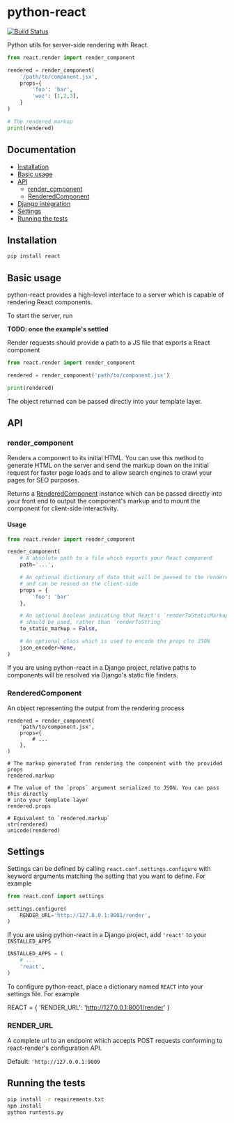 python-react
============

[![Build Status](https://travis-ci.org/markfinger/python-react.svg?branch=master)](https://travis-ci.org/markfinger/python-react)

Python utils for server-side rendering with React.

```python
from react.render import render_component

rendered = render_component(
    '/path/to/component.jsx',
    props={
        'foo': 'bar',
        'woz': [1,2,3],
    }
)

# The rendered markup
print(rendered)
```


Documentation
-------------

- [Installation](#installation)
- [Basic usage](#basic-usage)
- [API](#api)
  - [render_component](#render_component)
  - [RenderedComponent](#renderedcomponent)
- [Django integration](#django-integration)
- [Settings](#settings)
- [Running the tests](#running-the-tests)


Installation
------------

```bash
pip install react
```


Basic usage
-----------

python-react provides a high-level interface to a server which is capable of rendering React components.

To start the server, run

**TODO: once the example's settled**

Render requests should provide a path to a JS file that exports a React component

```python
from react.render import render_component

rendered = render_component('path/to/component.jsx')

print(rendered)
```

The object returned can be passed directly into your template layer.



API
---


### render_component

Renders a component to its initial HTML. You can use this method to generate HTML on the server 
and send the markup down on the initial request for faster page loads and to allow search engines 
to crawl your pages for SEO purposes.

Returns a [RenderedComponent](#renderedcomponent) instance which can be passed directly into your 
front end to output the component's markup and to mount the component for client-side interactivity.


#### Usage

```python
from react.render import render_component

render_component(
    # A absolute path to a file which exports your React component
    path='...',

    # An optional dictionary of data that will be passed to the renderer
    # and can be reused on the client-side
    props = {
        'foo': 'bar'
    },

    # An optional boolean indicating that React's `renderToStaticMarkup` method
    # should be used, rather than `renderToString`
    to_static_markup = False,

    # An optional class which is used to encode the props to JSON
    json_encoder=None,
)
```

If you are using python-react in a Django project, relative paths to components will be resolved
via Django's static file finders.


### RenderedComponent

An object representing the output from the rendering process

```
rendered = render_component(
    'path/to/component.jsx',
    props={
        # ...
    },
)

# The markup generated from rendering the component with the provided props
rendered.markup

# The value of the `props` argument serialized to JSON. You can pass this directly
# into your template layer
rendered.props

# Equivalent to `rendered.markup`
str(rendered)
unicode(rendered)
```


Settings
--------

Settings can be defined by calling `react.conf.settings.configure` with keyword arguments matching 
the setting that you want to define. For example

```python
from react.conf import settings

settings.configure(
    RENDER_URL='http://127.0.0.1:8001/render',
)
```

If you are using python-react in a Django project, add `'react'` to your `INSTALLED_APPS`

```python
INSTALLED_APPS = (
    # ...
    'react',
)
```

To configure python-react, place a dictionary named `REACT` into your settings file. For example

REACT = {
    'RENDER_URL': 'http://127.0.0.1:8001/render'
}


### RENDER_URL

A complete url to an endpoint which accepts POST requests conforming to react-render's configuration API.

Default: `'http://127.0.0.1:9009`


Running the tests
-----------------

```bash
pip install -r requirements.txt
npm install
python runtests.py
```
